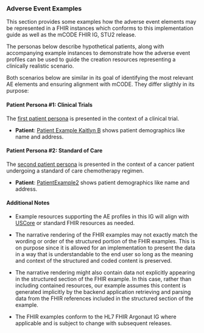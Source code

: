 ### Adverse Event Examples

This section provides some examples how the adverse event elements may be represented in a FHIR instances which conforms to this implementation guide as well as the mCODE FHIR IG, STU2 release.

The personas below describe hypothetical patients, along with accompanying example instances to demonstrate how the adverse event profiles can be used to guide the creation resources representing a clinically realistic scenario. 

Both scenarios below are similar in its goal of identifying the most relevant AE elements and ensuring alignment with mCODE. They differ sligthly in its purpose: 

#### Patient Persona #1: Clinical Trials
The [first patient persona](examplepersona1.html) is presented in the context of a clinical trial.

* **Patient**: <a href="Patient-patient-example-kaitlyn-b.html">Patient Example Kaitlyn B</a> shows patient demographics like name and address.

#### Patient Persona #2: Standard of Care 
The [second patient persona](examplepersona2.html) is presented in the context of a cancer patient undergoing a standard of care chemotherapy regimen. 

* **Patient**: <a href="Patient-PatientExample2.html">PatientExample2</a> shows patient demographics like name and address.

#### Additional Notes

* Example resources supporting the AE profiles in this IG will align with [USCore](http://hl7.org/fhir/us/core/index.html) or standard FHIR resources as needed.


* The narrative rendering of the FHIR examples may not exactly match the wording or order of the structured portion of the FHIR examples. This is on purpose since it is allowed for an implementation to present the data in a way that is understandable to the end user so long as the meaning and context of the structured and coded content is preserved.
* The narrative rendering might also contain data not explicitly appearing in the structured section of the FHIR example.  In this case, rather than including contained resources, our example assumes this content is generated implicitly by the backend application retrieving and parsing data from the FHIR references included in the structured section of the example.
* The FHIR examples conform to the HL7 FHIR Argonaut IG where applicable and is subject to change with subsequent releases.



